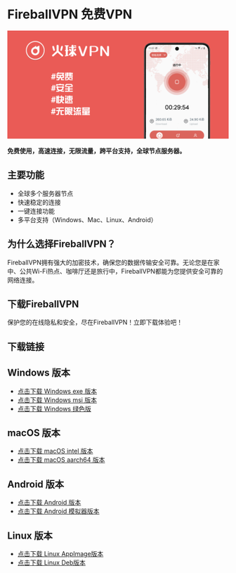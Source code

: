 # FireballVPN 免费VPN

![FireballVPN](https://github.com/Pawdroid/FireballVPN/blob/main/static/banner.png?raw=true)

**免费使用，高速连接，无限流量，跨平台支持，全球节点服务器。**

## 主要功能

- 全球多个服务器节点
- 快速稳定的连接
- 一键连接功能
- 多平台支持（Windows、Mac、Linux、Android）

## 为什么选择FireballVPN？

FireballVPN拥有强大的加密技术，确保您的数据传输安全可靠。无论您是在家中、公共Wi-Fi热点、咖啡厅还是旅行中，FireballVPN都能为您提供安全可靠的网络连接。

## 下载FireballVPN

保护您的在线隐私和安全，尽在FireballVPN！立即下载体验吧！

## 下载链接

## Windows 版本
- [点击下载 Windows exe 版本](https://github.com/Pawdroid/FireballVPN/releases/download/1.1.1/Fireball.VPN_1.1.1_x64-setup.exe)
- [点击下载 Windows msi 版本](https://github.com/Pawdroid/FireballVPN/releases/download/1.1.1/Fireball.VPN_1.1.1_x64_zh-CN.msi)
- [点击下载 Windows 绿色版](https://github.com/Pawdroid/FireballVPN/releases/download/1.1.1/FireballVPN_1.1.1_x64_portable.zip)

## macOS 版本
- [点击下载 macOS intel 版本](https://github.com/Pawdroid/FireballVPN/releases/download/1.1.1/Fireball.VPN_x64.dmg)
- [点击下载 macOS aarch64 版本](https://github.com/Pawdroid/FireballVPN/releases/download/1.1.1/Fireball.VPN_aarch64.dmg)

## Android 版本
- [点击下载 Android 版本](https://github.com/Pawdroid/FireballVPN/releases/download/1.1.1/Fireball_VPN-1.2.0-meta-arm64-v8a-release.apk)
- [点击下载 Android 模拟器版本](https://github.com/Pawdroid/FireballVPN/releases/download/1.1.1/Fireball_VPN-1.2.0-meta-x86_64-release.apk)

## Linux 版本
- [点击下载 Linux AppImage版本](https://github.com/Pawdroid/FireballVPN/releases/download/1.1.1/fireball-vpn_1.1.1_amd64.AppImage)
- [点击下载 Linux Deb版本](https://github.com/Pawdroid/FireballVPN/releases/download/1.1.1/fireball-vpn_1.1.1_amd64.deb)

